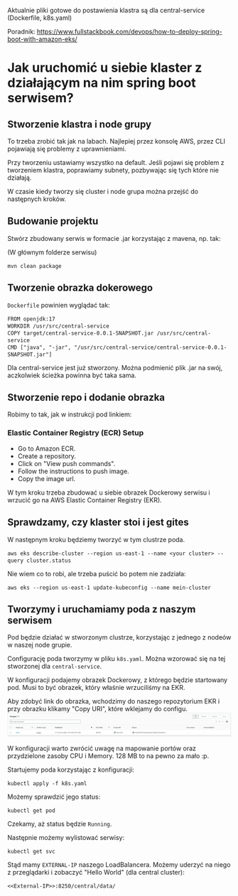 Aktualnie pliki gotowe do postawienia klastra są dla central-service (Dockerfile, k8s.yaml)

Poradnik: https://www.fullstackbook.com/devops/how-to-deploy-spring-boot-with-amazon-eks/


# Jak uruchomić u siebie klaster z działającym na nim spring boot serwisem?

## Stworzenie klastra i node grupy

To trzeba zrobić tak jak na labach. Najlepiej przez konsolę AWS, przez CLI pojawiają się problemy z uprawnieniami.

Przy tworzeniu ustawiamy wszystko na default.
Jeśli pojawi się problem z tworzeniem klastra, poprawiamy subnety, pozbywając się tych które nie działają.

W czasie kiedy tworzy się cluster i node grupa można przejść do następnych kroków.

## Budowanie projektu

Stwórz zbudowany serwis w formacie .jar korzystając z mavena, np. tak:

(W głównym folderze serwisu)
```
mvn clean package
```

## Tworzenie obrazka dokerowego

`Dockerfile` powinien wyglądać tak:

```
FROM openjdk:17
WORKDIR /usr/src/central-service
COPY target/central-service-0.0.1-SNAPSHOT.jar /usr/src/central-service
CMD ["java", "-jar", "/usr/src/central-service/central-service-0.0.1-SNAPSHOT.jar"]
```

Dla central-service jest już stworzony. Można podmienić plik .jar na swój, aczkolwiek ścieżka powinna być taka sama.


## Stworzenie repo i dodanie obrazka

Robimy to tak, jak w instrukcji pod linkiem:

### Elastic Container Registry (ECR) Setup
- Go to Amazon ECR.
- Create a repository.
- Click on "View push commands".
- Follow the instructions to push image.
- Copy the image url.

W tym kroku trzeba zbudować u siebie obrazek Dockerowy serwisu i wrzucić go na AWS Elastic Container Registry (EKR).


## Sprawdzamy, czy klaster stoi i jest gites

W następnym kroku będziemy tworzyć w tym clustrze poda.

```
aws eks describe-cluster --region us-east-1 --name <your cluster> --query cluster.status
```

Nie wiem co to robi, ale trzeba puścić bo potem nie zadziała:
```
aws eks --region us-east-1 update-kubeconfig --name mein-cluster
```

## Tworzymy i uruchamiamy poda z naszym serwisem

Pod będzie działać w stworzonym clustrze, korzystając z jednego z nodeów w naszej node grupie.

Configurację poda tworzymy w pliku `k8s.yaml`.
Można wzorować się na tej stworzonej dla `central-service`.

W konfiguracji podajemy obrazek Dockerowy, z którego będzie startowany pod.
Musi to być obrazek, który właśnie wrzuciliśmy na EKR.

Aby zdobyć link do obrazka, wchodzimy do naszego repozytorium EKR i przy obrazku klikamy "Copy URI", które wklejamy do configu.
![img.png](assets/aws_ekr_image.png)

W konfiguracji warto zwrócić uwagę na mapowanie portów oraz przydzielone zasoby CPU i Memory.
128 MB to na pewno za mało :p.


Startujemy poda korzystając z konfiguracji:

```
kubectl apply -f k8s.yaml
```

Możemy sprawdzić jego status:
```
kubectl get pod
```
Czekamy, aż status będzie `Running`.

Następnie możemy wylistować serwisy:
```
kubectl get svc
```

Stąd mamy `EXTERNAL-IP` naszego LoadBalancera.
Możemy uderzyć na niego z przeglądarki i zobaczyć "Hello World" (dla central cluster):

```
<<External-IP>>:8250/central/data/
```
